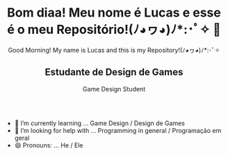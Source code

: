 <h1 align="center"> <b>Bom diaa! Meu nome é Lucas e esse é o meu Repositório!(ﾉ◕ヮ◕)ﾉ*:･ﾟ✧ </b> 🍕</h1>
<p align="center">Good Morning! My name is Lucas and this is my Repository!(ﾉ◕ヮ◕)ﾉ*:･ﾟ✧ </p>

<h2 align="center"> Estudante de Design de Games</h2>
<p align="center"> Game Design Student</p>
<br><br>

- 🌱 I’m currently learning ... Game Design / Design de Games
- 🤔 I’m looking for help with ... Programming in general / Programação em geral
- 😄 Pronouns: ... He / Ele

